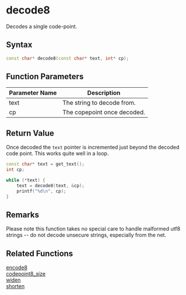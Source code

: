 # decode8

Decodes a single code-point.

## Syntax

```cpp
const char* decode8(const char* text, int* cp);
```

## Function Parameters

Parameter Name | Description
--- | ---
text | The string to decode from.
cp | The copepoint once decoded.

## Return Value

Once decoded the `text` pointer is incremented just beyond the decoded code point. This works quite well in a loop.

```cpp
const char* text = get_text();
int cp;

while (*text) {
	text = decode8(text, &cp);
	printf("%d\n", cp);
}
```

## Remarks

Please note this function takes no special care to handle malformed utf8 strings -- do not decode unsecure strings, especially from the net.

## Related Functions

[encode8](https://github.com/RandyGaul/cute_framework/blob/master/docs/string/utf8/encode8.md)  
[codepoint8_size](https://github.com/RandyGaul/cute_framework/blob/master/docs/string/utf8/codepoint8_size.md)  
[widen](https://github.com/RandyGaul/cute_framework/blob/master/docs/string/utf8/widen.md)  
[shorten](https://github.com/RandyGaul/cute_framework/blob/master/docs/string/utf8/shorten.md)  
